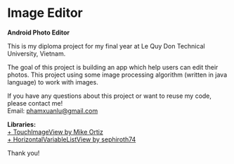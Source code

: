 # Image Editor
<b>Android Photo Editor</b>

This is my diploma project for my final year at Le Quy Don Technical University,  Vietnam.

The goal of this project is building an app which help users can edit their photos. This project using some image processing algorithm (written in java language) to work with images.

If you have any questions about this project or want to reuse my code, please contact me!</br>
Email: phamxuanlu@gmail.com

<b>Libraries:</b><br/>
<a href="https://github.com/MikeOrtiz/TouchImageView"> + TouchImageView by Mike Ortiz</a></br>
<a href="https://github.com/sephiroth74/HorizontalVariableListView"> + HorizontalVariableListView by sephiroth74</a>

Thank you!
